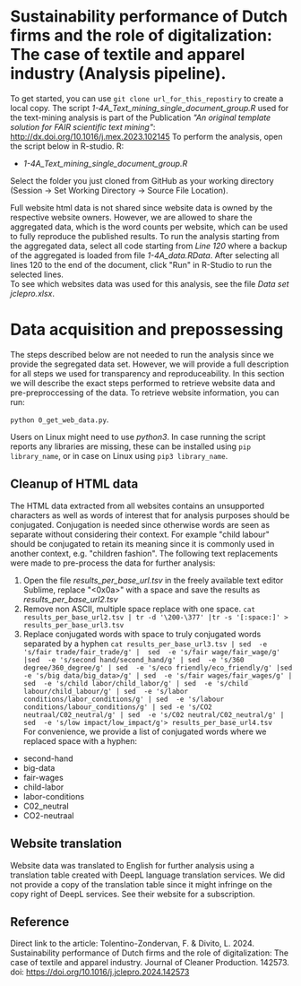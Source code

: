 # Sustainability performance of Dutch firms and the role of digitalization: The case of textile and apparel industry (Analysis pipeline).
To get started, you can use `git clone url_for_this_repostiry` to create a local copy.
The script *1-4A\_Text_mining\_single\_document_group.R* used for the text-mining analysis is part of the Publication *"An original template solution for FAIR scientific text mining"*:
http://dx.doi.org/10.1016/j.mex.2023.102145
To perform the analysis, open the script below in R-studio. R:
* *1-4A\_Text_mining\_single\_document_group.R*



Select the folder you just cloned from GitHub as your working directory (Session -> Set Working Directory -> Source File Location).

Full website  html data is not shared since website data is owned by the respective website owners. However, we are allowed to share the aggregated data, which is the word counts per website, which can be used to fully reproduce the published results. To run the analysis starting from the aggregated data, select all code starting from *Line 120* where a backup of the aggregated is loaded from file *1-4A_data.RData*. After selecting all lines 120 to the end of the document, click "Run" in R-Studio to run the selected lines.  
To see which websites data was used for this analysis, see the  file *Data set jclepro.xlsx*. 

# Data acquisition and prepossessing  
The steps described below are not needed to run the analysis since we provide the segregated data set. However, we will provide a full description for all steps we used for transparency and reproduceability. 
In this section we will describe the exact steps performed to retrieve website data and pre-preproccessing of the data. To retrieve website information, you can run:

`python 0_get_web_data.py`. 

Users on Linux might need to use *python3*. In case running the script reports any libraries are missing, these can be installed using `pip library_name`, or in case on Linux using `pip3 library_name`.


## Cleanup of HTML data
The HTML data extracted from all websites contains an unsupported characters as well as words of interest that for analysis purposes should be conjugated. Conjugation is needed since otherwise words are seen as separate without considering their context. For example "child  labour" should be conjugated to retain its meaning since it is commonly used in another context, e.g. "children fashion". The following text replacements were made to pre-process the data for further analysis:

1) Open the file *results_per_base_url.tsv* in the freely available text editor Sublime, replace "<0x0a>" with a space and save the results as *results_per_base_url2.tsv*
2) Remove non ASCII, multiple space replace with one space.
`cat results_per_base_url2.tsv | tr -d '\200-\377' |tr -s '[:space:]' > results_per_base_url3.tsv`
3) Replace conjugated words with space to truly conjugated words separated by a hyphen
`cat results_per_base_url3.tsv | sed  -e 's/fair trade/fair_trade/g' |  sed  -e 's/fair wage/fair_wage/g' |sed  -e 's/second hand/second_hand/g' | sed  -e 's/360 degree/360_degree/g' | sed  -e 's/eco friendly/eco_friendly/g' |sed  -e 's/big data/big_data>/g' | sed  -e 's/fair wages/fair_wages/g' | sed  -e 's/child labor/child_labor/g' | sed  -e 's/child labour/child_labour/g' | sed  -e 's/labor conditions/labor_conditions/g' | sed  -e 's/labour conditions/labour_conditions/g' | sed -e 's/CO2 neutraal/C02_neutral/g' | sed  -e 's/C02 neutral/C02_neutral/g' | sed  -e 's/low impact/low_impact/g'> results_per_base_url4.tsv`  
For convenience, we provide a list of conjugated words where we replaced space with a hyphen:
* second-hand
* big-data
* fair-wages
* child-labor
* labor-conditions
* C02_neutral
* CO2-neutraal

## Website translation
Website data was translated to English for further analysis using a translation table created with DeepL language translation services. We did not provide a copy of the translation table since it might infringe on the copy right of DeepL services. See their website for a subscription.

## Reference
Direct link to the article: Tolentino-Zondervan, F. & Divito, L. 2024. Sustainability performance of Dutch firms and the role of digitalization: The case of textile and apparel industry. Journal of Cleaner Production. 142573. doi: https://doi.org/10.1016/j.jclepro.2024.142573
